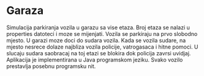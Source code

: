 # Garaza

  Simulacija parkiranja vozila u garazu sa vise etaza. Broj etaza se nalazi u properties datoteci i moze se mijenjati. Vozila se parkiraju na prvo slobodno mjesto. U garazi moze doci do sudara vozila. Kada se vozila sudare, na mjesto nesrece dolaze najbliza vozila policije, vatrogasaca i hitne pomoci. U slucaju sudara saobracaj na toj etazi se blokira dok policija zavrsi uvidjaj. Aplikacija je implementirana u Java programskom jeziku. Svako vozilo prestavlja posebnu programsku nit.

